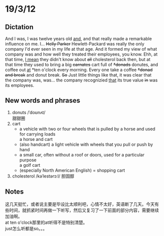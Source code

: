 # 19/3/12
## Dictation  
And I was, I was twelve years old <u>and</u>, and that really made a remarkable influence on me. I... ~~Helly Parker~~ Hewlett-Packard was really the only company I'd ever seen in my life at that age. And it formed my view of what company was and how well they treated their employees, you know. Ehh, at that time, <u>I mean</u> they didn't know about ~~all~~ cholesterol back then, but at that time they used to bring a big ~~carnates~~ cart full of ~~\*donads~~ donutes, and coffee out <u>at</u> \*ten o'clock every morning. Every one take a coffee ~~\*donad and break~~ and donut break. ~~So~~ Just little things like that, it was clear that the company was, was... the company recognizied <u>that</u> its true value ~~in~~ was its employees.
## New words and phrases
1. donuts /ˈdoʊnʌt/  
甜甜圈  
2. cart  
	* a vehicle with two or four wheels that is pulled by a horse and used for carrying loads  
    a horse and cart  
	* (also handcart) a light vehicle with wheels that you pull or push by hand  
	* a small car, often without a roof or doors, used for a particular purpose  
    a golf cart  
	* (especially North American English) = shopping cart  
3. cholesterol /kəˈlestərɔːl/
胆固醇  

## Notes  
这几天挺忙，或者说主要是毕设比太顺利吧，心情不太好，英语断了几天。今天有些时间，就抓紧时间再做一下听写，然后又复习了一下前面的部分内容，需要继续加油啊。  
at ten o'clock那里的at听得不是特别清楚。  
just怎么听都是so。。。